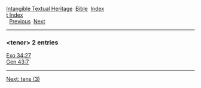 [Intangible Textual Heritage](../../index)  [Bible](../index) 
[Index](index)   
[t Index](_t_)  
  [Previous](c11392)  [Next](c11394) 

------------------------------------------------------------------------

### &lt;tenor&gt; 2 entries

[Exo 34:27](../kjv/exo034.htm#027)  
[Gen 43:7](../kjv/gen043.htm#007)  

------------------------------------------------------------------------

[Next: tens (3)](c11394)
